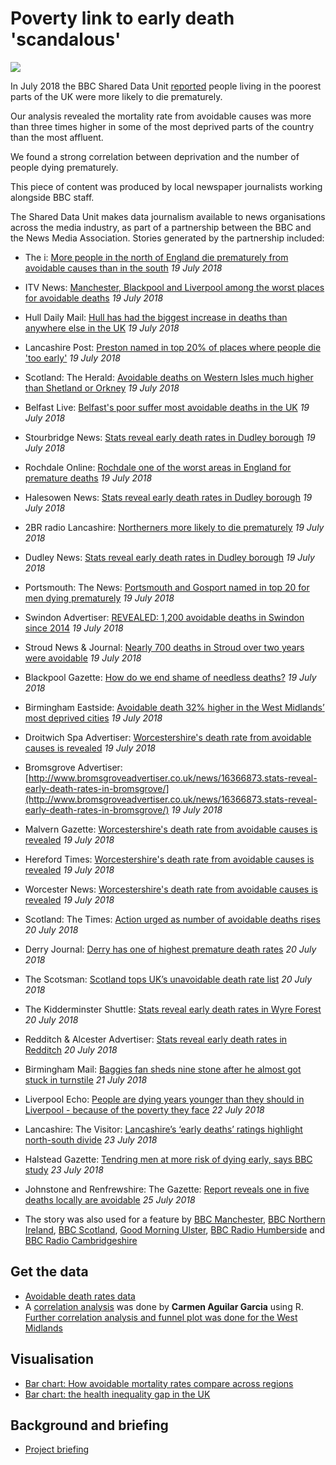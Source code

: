# Poverty link to early death 'scandalous'

![](https://ichef.bbci.co.uk/news/624/cpsprodpb/14ABA/production/_102566648_gerardcomposite.jpg)

In July 2018 the BBC Shared Data Unit [reported](https://www.bbc.co.uk/news/uk-england-44853482) people living in the poorest parts of the UK were more likely to die prematurely.

Our analysis revealed the mortality rate from avoidable causes was more than three times higher in some of the most deprived parts of the country than the most affluent. 

We found a strong correlation between deprivation and the number of people dying prematurely.

This piece of content was produced by local newspaper journalists working alongside BBC staff.

The Shared Data Unit makes data journalism available to news organisations across the media industry, as part of a partnership between the BBC and the News Media Association. Stories generated by the partnership included:

* The i: [More people in the north of England die prematurely from avoidable causes than in the south](https://inews.co.uk/news/health/north-south-divide-premature-deaths/) *19 July 2018*
* ITV News: [Manchester, Blackpool and Liverpool among the worst places for avoidable deaths](http://www.itv.com/news/granada/2018-07-19/manchester-blackpool-and-liverpool-among-the-worst-places-for-avoidable-death/) *19 July 2018*
* Hull Daily Mail: [Hull has had the biggest increase in deaths than anywhere else in the UK](https://www.hulldailymail.co.uk/news/hull-east-yorkshire-news/hull-biggest-increase-deaths-anywhere-1801761) *19 July 2018*
* Lancashire Post: [Preston named in top 20% of places where people die 'too early'](https://www.lep.co.uk/news/health/preston-named-in-top-20-of-places-where-people-die-too-early-1-9258137) *19 July 2018*
* Scotland: The Herald: [Avoidable deaths on Western Isles much higher than Shetland or Orkney](http://www.heraldscotland.com/news/16362925.avoidable-deaths-on-western-isles-much-higher-than-shetland-or-orkney/) *19 July 2018*
* Belfast Live: [Belfast's poor suffer most avoidable deaths in the UK](https://www.belfastlive.co.uk/news/health/belfasts-poor-suffer-most-avoidable-14927591) *19 July 2018*
* Stourbridge News: [Stats reveal early death rates in Dudley borough](http://www.stourbridgenews.co.uk/news/16361852.stats-reveal-early-death-rates-in-dudley-borough/) *19 July 2018*
* Rochdale Online: [Rochdale one of the worst areas in England for premature deaths](http://www.rochdaleonline.co.uk/news-features/2/news-headlines/120577/rochdale-one-of-the-worst-areas-in-england-for-premature-deaths) *19 July 2018*
* Halesowen News: [Stats reveal early death rates in Dudley borough](http://www.halesowennews.co.uk/news/16361852.stats-reveal-early-death-rates-in-dudley-borough/) *19 July 2018*
* 2BR radio Lancashire: [Northerners more likely to die prematurely](https://www.2br.co.uk/news/local-news/2636439/northerners-more-likely-to-die-prematurely/) *19 July 2018*
* Dudley News: [Stats reveal early death rates in Dudley borough](http://www.dudleynews.co.uk/news/16361852.stats-reveal-early-death-rates-in-dudley-borough/) *19 July 2018*
* Portsmouth: The News: [Portsmouth and Gosport named in top 20 for men dying prematurely](https://www.portsmouth.co.uk/news/health/portsmouth-and-gosport-named-in-top-20-for-men-dying-prematurely-1-8572363https://www.portsmouth.co.uk/news/health/portsmouth-and-gosport-named-in-top-20-for-men-dying-prematurely-1-8572363) *19 July 2018*
* Swindon Advertiser: [REVEALED: 1,200 avoidable deaths in Swindon since 2014](http://www.swindonadvertiser.co.uk/news/16364520.revealed-1200-avoidable-deaths-in-swindon-since-2014/) *19 July 2018*
* Stroud News & Journal: [Nearly 700 deaths in Stroud over two years were avoidable](http://www.stroudnewsandjournal.co.uk/news/16364722.nearly-700-deaths-in-stroud-over-two-years-were-avoidable/) *19 July 2018*
* Blackpool Gazette: [How do we end shame of needless deaths?](https://www.blackpoolgazette.co.uk/news/how-do-we-end-shame-of-needless-deaths-1-9259263) *19 July 2018*
* Birmingham Eastside: [Avoidable death 32% higher in the West Midlands’ most deprived cities](http://birminghameastside.com/2018/07/19/avoidable-death-west-midlands-most-deprived-cities/) *19 July 2018*
* Droitwich Spa Advertiser: [Worcestershire's death rate from avoidable causes is revealed](http://www.droitwichadvertiser.co.uk/news/16365785.worcestershires-death-rate-from-avoidable-causes-is-revealed/) *19 July 2018*
* Bromsgrove Advertiser: [http://www.bromsgroveadvertiser.co.uk/news/16366873.stats-reveal-early-death-rates-in-bromsgrove/](http://www.bromsgroveadvertiser.co.uk/news/16366873.stats-reveal-early-death-rates-in-bromsgrove/) *19 July 2018*
* Malvern Gazette: [Worcestershire's death rate from avoidable causes is revealed](http://www.malverngazette.co.uk/news/16365787.worcestershires-death-rate-from-avoidable-causes-is-revealed/) *19 July 2018*
* Hereford Times: [Worcestershire's death rate from avoidable causes is revealed](https://www.herefordtimes.com/news/regional/16365787.worcestershires-death-rate-from-avoidable-causes-is-revealed/) *19 July 2018*
* Worcester News: [Worcestershire's death rate from avoidable causes is revealed](http://www.worcesternews.co.uk/news/16365783.worcestershires-death-rate-from-avoidable-causes-is-revealed/) *19 July 2018*
* Scotland: The Times: [Action urged as number of avoidable deaths rises](https://www.thetimes.co.uk/article/action-urged-as-number-of-avoidable-deaths-rises-tn83dkz0s) *20 July 2018*
* Derry Journal: [Derry has one of highest premature death rates](https://www.derryjournal.com/news/health/derry-has-one-of-highest-premature-death-rates-1-8574509) *20 July 2018*
* The Scotsman: [Scotland tops UK’s unavoidable death rate list](https://www.scotsman.com/news/scotland-tops-uk-s-unavoidable-death-rate-list-1-4771409) *20 July 2018*
* The Kidderminster Shuttle: [Stats reveal early death rates in Wyre Forest](http://www.kidderminstershuttle.co.uk/news/16366872.stats-reveal-early-death-rates-in-wyre-forest/) *20 July 2018*
* Redditch & Alcester Advertiser: [Stats reveal early death rates in Redditch](http://www.redditchadvertiser.co.uk/news/16366875.stats-reveal-early-death-rates-in-redditch/) *20 July 2018*
* Birmingham Mail: [Baggies fan sheds nine stone after he almost got stuck in turnstile](https://www.birminghammail.co.uk/news/midlands-news/baggies-fan-sheds-nine-stone-14934176) *21 July 2018*
* Liverpool Echo: [People are dying years younger than they should in Liverpool - because of the poverty they face](https://www.liverpoolecho.co.uk/news/liverpool-news/people-dying-years-younger-should-14937015) *22 July 2018*
* Lancashire: The Visitor: [Lancashire’s ‘early deaths’ ratings highlight north-south divide](https://www.thevisitor.co.uk/news/lancashire-s-early-deaths-ratings-highlight-north-south-divide-1-9264666) *23 July 2018*
* Halstead Gazette: [Tendring men at more risk of dying early, says BBC study](http://www.halsteadgazette.co.uk/news/north_essex_news/16368620.tendring-men-at-more-risk-of-dying-early-says-bbc-study/) *23 July 2018*
* Johnstone and Renfrewshire: The Gazette: [Report reveals one in five deaths locally are avoidable](http://www.the-gazette.co.uk/news/16375982.report-reveals-one-in-five-deaths-locally-are-avoidable/) *25 July 2018*

* The story was also used for a feature by [BBC Manchester](https://www.bbc.co.uk/news/uk-england-44886345), [BBC Northern Ireland](https://www.bbc.co.uk/news/uk-northern-ireland-44872268), [BBC Scotland](https://www.bbc.co.uk/news/uk-scotland-44872590), [Good Morning Ulster](https://drive.google.com/file/d/1u_UQZnIXQckB082iBzkqrAJxL1f4YV7W/view?usp=sharing), [BBC Radio Humberside](https://drive.google.com/file/d/14oeX9aJHeszTRKmdNgFZ6a5kbVTT2OwE/view?usp=sharing) and [BBC Radio Cambridgeshire](https://drive.google.com/file/d/1A9r2Dd6GyISffl0vZS7VYG19rOuKemcA/view?usp=sharing)


## Get the data

* [Avoidable death rates data](https://docs.google.com/spreadsheets/d/1ZEiEkW6sLxV2C_Gq1gcfDM64at96eBWPntMxoU6Pq9M/edit?usp=sharing)
* A [correlation analysis](https://github.com/BBC-Data-Unit/deprivation-premature-deaths/blob/master/Death_correlation.nb.html) was done by **Carmen Aguilar Garcia** using R. [Further correlation analysis and funnel plot was done for the West Midlands](https://rpubs.com/Carmen_Aguilar/correlation-and-funnelplot)

## Visualisation

* [Bar chart: How avoidable mortality rates compare across regions](https://ichef.bbci.co.uk/news/624/cpsprodpb/1622/production/_102566650_e51909dc-4f12-4ce1-9b2f-08d16f5a96d3.png)
* [Bar chart: the health inequality gap in the UK](https://ichef.bbci.co.uk/news/624/cpsprodpb/171CA/production/_102566649_chart-nations_avoidable_deaths_170718-latest.png)

## Background and briefing

* [Project briefing](https://docs.google.com/document/d/1FmSCbYFUVguU3oS3EOFdBnQn9lQHUYTuyiCNgpkMSrA/edit)
